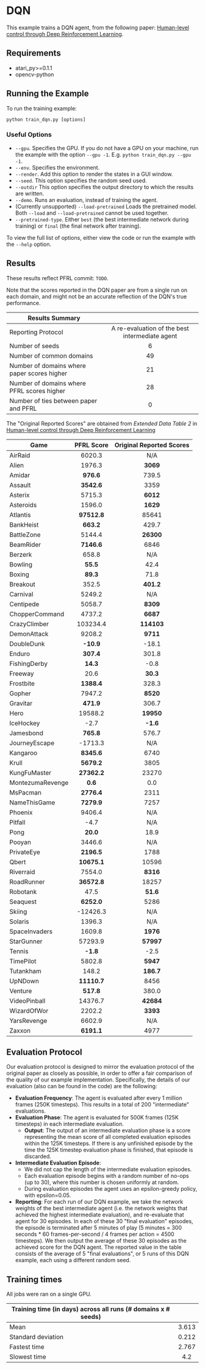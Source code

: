 # DQN
This example trains a DQN agent, from the following paper: [Human-level control through Deep Reinforcement Learning](https://storage.googleapis.com/deepmind-media/dqn/DQNNaturePaper.pdf). 

## Requirements

- atari_py>=0.1.1
- opencv-python

## Running the Example

To run the training example:
```
python train_dqn.py [options]
```

### Useful Options
- `--gpu`. Specifies the GPU. If you do not have a GPU on your machine, run the example with the option `--gpu -1`. E.g. `python train_dqn.py --gpu -1`.
- `--env`. Specifies the environment. 
- `--render`. Add this option to render the states in a GUI window.
- `--seed`. This option specifies the random seed used.
- `--outdir` This option specifies the output directory to which the results are written.
- `--demo`. Runs an evaluation, instead of training the agent.
- (Currently unsupported) `--load-pretrained` Loads the pretrained model. Both `--load` and `--load-pretrained` cannot be used together.
- `--pretrained-type`. Either `best` (the best intermediate network during training) or `final` (the final network after training).

To view the full list of options, either view the code or run the example with the `--help` option.

## Results
These results reflect PFRL commit: `TODO`.

 Note that the scores reported in the DQN paper are from a single run on each domain, and might not be an accurate reflection of the DQN's true performance.


| Results Summary ||
| ------------- |:-------------:|
| Reporting Protocol | A re-evaluation of the best intermediate agent |
| Number of seeds | 6 |
| Number of common domains | 49 |
| Number of domains where paper scores higher | 21 |
| Number of domains where PFRL scores higher | 28 |
| Number of ties between paper and PFRL | 0 | 

 The "Original Reported Scores" are obtained from _Extended Data Table 2_ in [Human-level control through Deep Reinforcement Learning](https://storage.googleapis.com/deepmind-media/dqn/DQNNaturePaper.pdf)

| Game        | PFRL Score           | Original Reported Scores |
| ------------- |:-------------:|:-------------:|
| AirRaid | 6020.3| N/A|
| Alien | 1976.3| **3069**|
| Amidar | **976.6**| 739.5|
| Assault | **3542.6**| 3359|
| Asterix | 5715.3| **6012**|
| Asteroids | 1596.0| **1629**|
| Atlantis | **97512.8**| 85641|
| BankHeist | **663.2**| 429.7|
| BattleZone | 5144.4| **26300**|
| BeamRider | **7146.6**| 6846|
| Berzerk | 658.8| N/A|
| Bowling | **55.5**| 42.4|
| Boxing | **89.3**| 71.8|
| Breakout | 352.5| **401.2**|
| Carnival | 5249.2| N/A|
| Centipede | 5058.7| **8309**|
| ChopperCommand | 4737.2| **6687**|
| CrazyClimber | 103234.4| **114103**|
| DemonAttack | 9208.2| **9711**|
| DoubleDunk | **-10.9**| -18.1|
| Enduro | **307.4**| 301.8|
| FishingDerby | **14.3**| -0.8|
| Freeway | 20.6| **30.3**|
| Frostbite | **1388.4**| 328.3|
| Gopher | 7947.2| **8520**|
| Gravitar | **471.9**| 306.7|
| Hero | 19588.2| **19950**|
| IceHockey | -2.7| **-1.6**|
| Jamesbond | **765.8**| 576.7|
| JourneyEscape | -1713.3| N/A|
| Kangaroo | **8345.6**| 6740|
| Krull | **5679.2**| 3805|
| KungFuMaster | **27362.2**| 23270|
| MontezumaRevenge | **0.6**| 0.0|
| MsPacman | **2776.4**| 2311|
| NameThisGame | **7279.9**| 7257|
| Phoenix | 9406.4| N/A|
| Pitfall | -4.7| N/A|
| Pong | **20.0**| 18.9|
| Pooyan | 3446.6| N/A|
| PrivateEye | **2196.5**| 1788|
| Qbert | **10675.1**| 10596|
| Riverraid | 7554.0| **8316**|
| RoadRunner | **36572.8**| 18257|
| Robotank | 47.5| **51.6**|
| Seaquest | **6252.0**| 5286|
| Skiing | -12426.3| N/A|
| Solaris | 1396.3| N/A|
| SpaceInvaders | 1609.8| **1976**|
| StarGunner | 57293.9| **57997**|
| Tennis | **-1.8**| -2.5|
| TimePilot | 5802.8| **5947**|
| Tutankham | 148.2| **186.7**|
| UpNDown | **11110.7**| 8456|
| Venture | **517.8**| 380.0|
| VideoPinball | 14376.7| **42684**|
| WizardOfWor | 2202.2| **3393**|
| YarsRevenge | 6602.9| N/A|
| Zaxxon | **6191.1**| 4977|


## Evaluation Protocol
Our evaluation protocol is designed to mirror the evaluation protocol of the original paper as closely as possible, in order to offer a fair comparison of the quality of our example implementation. Specifically, the details of our evaluation (also can be found in the code) are the following:

- **Evaluation Frequency**: The agent is evaluated after every 1 million frames (250K timesteps). This results in a total of 200 "intermediate" evaluations.
- **Evaluation Phase**: The agent is evaluated for 500K frames (125K timesteps) in each intermediate evaluation. 
	- **Output**: The output of an intermediate evaluation phase is a score representing the mean score of all completed evaluation episodes within the 125K timesteps. If there is any unfinished episode by the time the 125K timestep evaluation phase is finished, that episode is discarded.
- **Intermediate Evaluation Episode**: 
	- We did not cap the length of the intermediate evaluation episodes.
	- Each evaluation episode begins with a random number of no-ops (up to 30), where this number is chosen uniformly at random.
	- During evaluation episodes the agent uses an epsilon-greedy policy, with epsilon=0.05.
- **Reporting**: For each run of our DQN example, we take the network weights of the best intermediate agent (i.e. the network weights that achieved the highest intermediate evaluation), and re-evaluate that agent for 30 episodes. In each of these 30 "final evaluation" episodes, the episode is terminated after 5 minutes of play (5 minutes = 300 seconds * 60 frames-per-second / 4 frames per action = 4500 timesteps). We then output the average of these 30 episodes as the achieved score for the DQN agent. The reported value in the table consists of the average of 5 "final evaluations", or 5 runs of this DQN example, each using a different random seed.


## Training times
All jobs were ran on a single GPU.

| Training time (in days) across all runs (# domains x # seeds) | |
| ------------- |:-------------:|
| Mean        |  3.613 |
| Standard deviation | 0.212|
| Fastest time | 2.767|
| Slowest time | 4.2|

